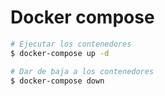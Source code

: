 # Docker compose
```sh
# Ejecutar los contenedores
$ docker-compose up -d

# Dar de baja a los contenedores
$ docker-compose down
```